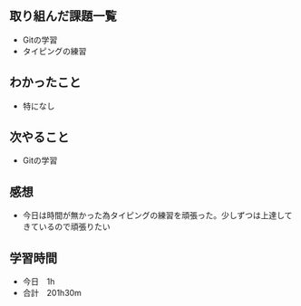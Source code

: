 ## 取り組んだ課題一覧
- Gitの学習
- タイピングの練習
## わかったこと
- 特になし
## 次やること
-  Gitの学習
## 感想
- 今日は時間が無かった為タイピングの練習を頑張った。少しずつは上達してきているので頑張りたい
## 学習時間
- 今日　1h
- 合計　201h30m
